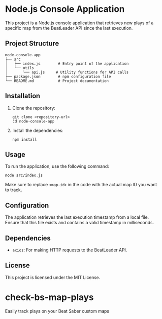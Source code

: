 # Node.js Console Application

This project is a Node.js console application that retrieves new plays of a specific map from the BeatLeader API since the last execution.

## Project Structure

```
node-console-app
├── src
│   ├── index.js        # Entry point of the application
│   └── utils
│       └── api.js     # Utility functions for API calls
├── package.json        # npm configuration file
└── README.md           # Project documentation
```

## Installation

1. Clone the repository:
   ```
   git clone <repository-url>
   cd node-console-app
   ```

2. Install the dependencies:
   ```
   npm install
   ```

## Usage

To run the application, use the following command:
```
node src/index.js
```

Make sure to replace `<map-id>` in the code with the actual map ID you want to track.

## Configuration

The application retrieves the last execution timestamp from a local file. Ensure that this file exists and contains a valid timestamp in milliseconds.

## Dependencies

- `axios`: For making HTTP requests to the BeatLeader API.

## License

This project is licensed under the MIT License.
# check-bs-map-plays
Easily track plays on your Beat Saber custom maps
